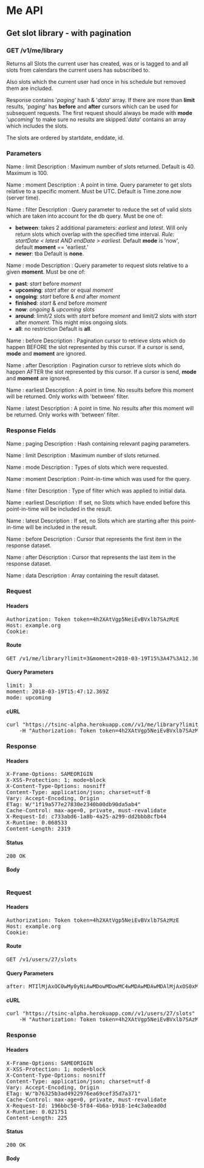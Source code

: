 # Me API

## Get slot library - with pagination

### GET /v1/me/library

Returns all Slots the current user has created, was or is tagged to and all slots from  calendars the current users has subscribed to.

Also slots which the current user had once in his schedule but removed them are included.

Response contains &#39;*paging*&#39; hash &amp; &#39;*data*&#39; array.
If there are more than **limit** results, &#39;*paging*&#39; has **before** and **after** cursors which can be used for subsequent requests. The first request should always be made with **mode** &#39;*upcoming*&#39; to make sure no results are skipped.&#39;*data*&#39; contains an array which includes the slots.

The slots are ordered by startdate, enddate, id.

### Parameters

Name : limit
Description : Maximum number of slots returned. Default is 40. Maximum is 100.

Name : moment
Description : A point in time. Query parameter to get slots relative to a specific moment. Must be UTC.
Default is Time.zone.now (server time).

Name : filter
Description : Query parameter to reduce the set of valid slots which are taken into account for the db query. Must be one of:
- **between**: takes 2 additional parameters: *earliest* and *latest*. Will only return slots which overlap with the specified time interval. *Rule: startDate &lt; latest AND endDate &gt; earliest*. Default **mode** is &#39;now&#39;, default **moment** == &#39;earliest.&#39;
- **newer**: tba
Default is **none**.

Name : mode
Description : Query parameter to request slots relative to a given **moment**. Must be one of:
- **past**: *start* before *moment*
- **upcoming**: *start* after or equal *moment*
- **ongoing**: *start* before &amp; *end* after *moment*
- **finished**: *start* &amp; *end* before *moment*
- **now**: *ongoing* &amp; *upcoming* slots
- **around**: limit/2 slots with *start* before *moment* and limit/2 slots with *start* after *moment*. This might miss ongoing slots.
- **all**: no restriction
Default is **all**.

Name : before
Description : Pagination cursor to retrieve slots which do happen BEFORE the slot represented by this cursor. If a cursor is send, **mode** and **moment** are ignored.

Name : after
Description : Pagination cursor to retrieve slots which do happen AFTER the slot represented by this cursor. If a cursor is send, **mode** and **moment** are ignored.

Name : earliest
Description : A point in time. No results before this moment will be returned. Only works with &#39;between&#39; filter.

Name : latest
Description : A point in time. No results after this moment will be returned. Only works with &#39;between&#39; filter.


### Response Fields

Name : paging
Description : Hash containing relevant paging parameters.

Name : limit
Description : Maximum number of slots returned.

Name : mode
Description : Types of slots which were requested.

Name : moment
Description : Point-in-time which was used for the query.

Name : filter
Description : Type of filter which was applied to initial data.

Name : earliest
Description : If set, no Slots which have ended before this point-in-time will be included in the result.

Name : latest
Description : If set, no Slots which are starting after this point-in-time will be included in the result.

Name : before
Description : Cursor that represents the first item in the response dataset.

Name : after
Description : Cursor that represents the last item in the response dataset.

Name : data
Description : Array containing the result dataset.

### Request

#### Headers

<pre>Authorization: Token token=4h2XAtVgp5NeiEvBVxlb7SAzMzE
Host: example.org
Cookie: </pre>

#### Route

<pre>GET /v1/me/library?limit=3&amp;moment=2018-03-19T15%3A47%3A12.369Z&amp;mode=upcoming</pre>

#### Query Parameters

<pre>limit: 3
moment: 2018-03-19T15:47:12.369Z
mode: upcoming</pre>

#### cURL

<pre class="request">curl &quot;https://tsinc-alpha.herokuapp.com//v1/me/library?limit=3&amp;moment=2018-03-19T15%3A47%3A12.369Z&amp;mode=upcoming&quot; -X GET \
	-H &quot;Authorization: Token token=4h2XAtVgp5NeiEvBVxlb7SAzMzE&quot;</pre>

### Response

#### Headers

<pre>X-Frame-Options: SAMEORIGIN
X-XSS-Protection: 1; mode=block
X-Content-Type-Options: nosniff
Content-Type: application/json; charset=utf-8
Vary: Accept-Encoding, Origin
ETag: W/&quot;1f19a577e27830e2340b00db90da5ab4&quot;
Cache-Control: max-age=0, private, must-revalidate
X-Request-Id: c733abd6-1a8b-4a25-a299-dd2bbb8cfb44
X-Runtime: 0.068533
Content-Length: 2319</pre>

#### Status

<pre>200 OK</pre>

#### Body

```javascript

```
### Request

#### Headers

<pre>Authorization: Token token=4h2XAtVgp5NeiEvBVxlb7SAzMzE
Host: example.org
Cookie: </pre>

#### Route

<pre>GET /v1/users/27/slots</pre>

#### Query Parameters

<pre>after: MTIlMjAxOC0wMy0yNiAwMDowMDowMC4wMDAwMDAwMDAlMjAxOS0xMC0yMiAwOTo0NDowMi4wMDAwMDAwMDA=</pre>

#### cURL

<pre class="request">curl &quot;https://tsinc-alpha.herokuapp.com//v1/users/27/slots&quot; -X GET \
	-H &quot;Authorization: Token token=4h2XAtVgp5NeiEvBVxlb7SAzMzE&quot;</pre>

### Response

#### Headers

<pre>X-Frame-Options: SAMEORIGIN
X-XSS-Protection: 1; mode=block
X-Content-Type-Options: nosniff
Content-Type: application/json; charset=utf-8
Vary: Accept-Encoding, Origin
ETag: W/&quot;b76325b3ad4922976ea69cef35d7a371&quot;
Cache-Control: max-age=0, private, must-revalidate
X-Request-Id: 196bbc50-5f84-4b6a-b918-1e4c3a0ead0d
X-Runtime: 0.021751
Content-Length: 225</pre>

#### Status

<pre>200 OK</pre>

#### Body

```javascript

```
